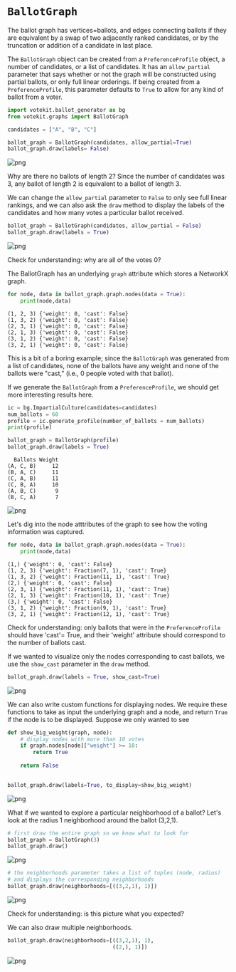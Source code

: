 # `BallotGraph`
The ballot graph has vertices=ballots, and edges connecting ballots if they are equivalent by a swap of two adjacently ranked candidates, or by the truncation or addition of a candidate in last place.

The `BallotGraph` object can be created from a `PreferenceProfile` object, a number of candidates, or a list of candidates. It has an `allow_partial` parameter that says whether or not the graph will be constructed using partial ballots, or only full linear orderings. If being created from a `PreferenceProfile`, this parameter defaults to `True` to allow for any kind of ballot from a voter.


```python
import votekit.ballot_generator as bg
from votekit.graphs import BallotGraph

```


```python
candidates = ["A", "B", "C"]

ballot_graph = BallotGraph(candidates, allow_partial=True)
ballot_graph.draw(labels= False)
```


    
![png](assets/ballot_graph_files/ballot_graph_2_0.png)
    


Why are there no ballots of length 2? Since the number of candidates was 3, any ballot of length 2 is equivalent to a ballot of length 3.

We can change the `allow_partial` parameter to `False` to only see full linear rankings, and we can also ask the `draw` method to display the labels of the candidates and how many votes a particular ballot received.


```python
ballot_graph = BallotGraph(candidates, allow_partial = False)
ballot_graph.draw(labels = True)
```


    
![png](assets/ballot_graph_files/ballot_graph_4_0.png)
    


Check for understanding: why are all of the votes 0?

The BallotGraph has an underlying `graph` attribute which stores a NetworkX graph.


```python
for node, data in ballot_graph.graph.nodes(data = True):
    print(node,data)
```

    (1, 2, 3) {'weight': 0, 'cast': False}
    (1, 3, 2) {'weight': 0, 'cast': False}
    (2, 3, 1) {'weight': 0, 'cast': False}
    (2, 1, 3) {'weight': 0, 'cast': False}
    (3, 1, 2) {'weight': 0, 'cast': False}
    (3, 2, 1) {'weight': 0, 'cast': False}


This is a bit of a boring example; since the `BallotGraph` was generated from a list of candidates, none of the ballots have any weight and none of the ballots were "cast," (i.e., 0 people voted with that ballot).

If we generate the `BallotGraph` from a `PreferenceProfile`, we should get more interesting results here.


```python
ic = bg.ImpartialCulture(candidates=candidates)
num_ballots = 60
profile = ic.generate_profile(number_of_ballots = num_ballots)
print(profile)

ballot_graph = BallotGraph(profile)
ballot_graph.draw(labels = True)
```

      Ballots Weight
    (A, C, B)     12
    (B, A, C)     11
    (C, A, B)     11
    (C, B, A)     10
    (A, B, C)      9
    (B, C, A)      7



    
![png](assets/ballot_graph_files/ballot_graph_8_1.png)
    


Let's dig into the node atttributes of the graph to see how the voting information was captured.


```python
for node, data in ballot_graph.graph.nodes(data = True):
    print(node,data)
```

    (1,) {'weight': 0, 'cast': False}
    (1, 2, 3) {'weight': Fraction(7, 1), 'cast': True}
    (1, 3, 2) {'weight': Fraction(11, 1), 'cast': True}
    (2,) {'weight': 0, 'cast': False}
    (2, 3, 1) {'weight': Fraction(11, 1), 'cast': True}
    (2, 1, 3) {'weight': Fraction(10, 1), 'cast': True}
    (3,) {'weight': 0, 'cast': False}
    (3, 1, 2) {'weight': Fraction(9, 1), 'cast': True}
    (3, 2, 1) {'weight': Fraction(12, 1), 'cast': True}


Check for understanding: only ballots that were in the `PreferenceProfile` should have 'cast'= True, and their 'weight' attribute should correspond to the number of ballots cast.

If we wanted to visualize only the nodes corresponding to cast ballots, we use the `show_cast` parameter in the `draw` method.


```python
ballot_graph.draw(labels = True, show_cast=True)
```


    
![png](assets/ballot_graph_files/ballot_graph_12_0.png)
    


We can also write custom functions for displaying nodes. We require these functions to take as input the underlying graph and a node, and return `True` if the node is to be displayed. Suppose we only wanted to see 


```python
def show_big_weight(graph, node):
    # display nodes with more than 10 votes
    if graph.nodes[node]["weight"] >= 10:
        return True
    
    return False
    
```


```python
ballot_graph.draw(labels=True, to_display=show_big_weight)
```


    
![png](assets/ballot_graph_files/ballot_graph_15_0.png)
    


 What if we wanted to explore a particular neighborhood of a ballot? Let's look at the radius 1 neighborhood around the ballot (3,2,1).


```python
# first draw the entire graph so we know what to look for
ballot_graph = BallotGraph(3)
ballot_graph.draw()
```


    
![png](assets/ballot_graph_files/ballot_graph_17_0.png)
    



```python
# the neighborhoods parameter takes a list of tuples (node, radius)
# and displays the corresponding neighborhoods
ballot_graph.draw(neighborhoods=[((3,2,1), 1)])
```


    
![png](assets/ballot_graph_files/ballot_graph_18_0.png)
    


Check for understanding: is this picture what you expected?

We can also draw multiple neighborhoods.


```python
ballot_graph.draw(neighborhoods=[((3,2,1), 1),
                                 ((2,), 1)])
```


    
![png](assets/ballot_graph_files/ballot_graph_20_0.png)
    

